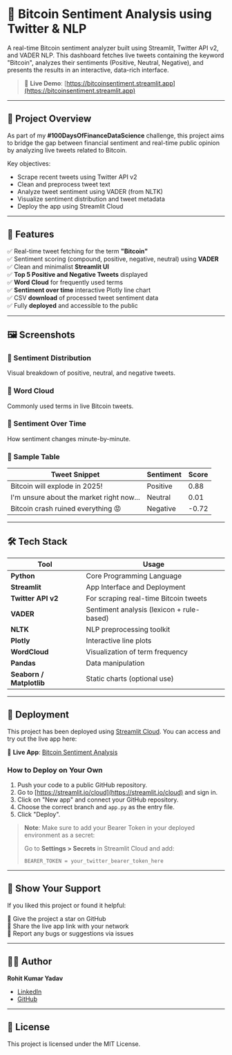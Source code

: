 # 🧠 Bitcoin Sentiment Analysis using Twitter & NLP

A real-time Bitcoin sentiment analyzer built using Streamlit, Twitter API v2, and VADER NLP. This dashboard fetches live tweets containing the keyword "Bitcoin", analyzes their sentiments (Positive, Neutral, Negative), and presents the results in an interactive, data-rich interface.

> 🔴 **Live Demo**: [https://bitcoinsentiment.streamlit.app](https://bitcoinsentiment.streamlit.app)

---

## 📌 Project Overview

As part of my **#100DaysOfFinanceDataScience** challenge, this project aims to bridge the gap between financial sentiment and real-time public opinion by analyzing live tweets related to Bitcoin.

Key objectives:
- Scrape recent tweets using Twitter API v2
- Clean and preprocess tweet text
- Analyze tweet sentiment using VADER (from NLTK)
- Visualize sentiment distribution and tweet metadata
- Deploy the app using Streamlit Cloud

---

## 🚀 Features

✅ Real-time tweet fetching for the term **"Bitcoin"**  
✅ Sentiment scoring (compound, positive, negative, neutral) using **VADER**  
✅ Clean and minimalist **Streamlit UI**  
✅ **Top 5 Positive and Negative Tweets** displayed  
✅ **Word Cloud** for frequently used terms  
✅ **Sentiment over time** interactive Plotly line chart  
✅ CSV **download** of processed tweet sentiment data  
✅ Fully **deployed** and accessible to the public

---

## 🖼️ Screenshots

### 🔹 Sentiment Distribution
Visual breakdown of positive, neutral, and negative tweets.

### 🔹 Word Cloud
Commonly used terms in live Bitcoin tweets.

### 🔹 Sentiment Over Time
How sentiment changes minute-by-minute.

### 🔹 Sample Table
| Tweet Snippet                                 | Sentiment | Score  |
|-----------------------------------------------|-----------|--------|
| Bitcoin will explode in 2025!                 | Positive  | 0.88   |
| I'm unsure about the market right now...      | Neutral   | 0.01   |
| Bitcoin crash ruined everything 😡            | Negative  | -0.72  |

---

## 🛠️ Tech Stack

| Tool          | Usage                                  |
|---------------|----------------------------------------|
| **Python**    | Core Programming Language              |
| **Streamlit** | App Interface and Deployment           |
| **Twitter API v2** | For scraping real-time Bitcoin tweets |
| **VADER**     | Sentiment analysis (lexicon + rule-based) |
| **NLTK**      | NLP preprocessing toolkit              |
| **Plotly**    | Interactive line plots                 |
| **WordCloud** | Visualization of term frequency        |
| **Pandas**    | Data manipulation                      |
| **Seaborn / Matplotlib** | Static charts (optional use)    |

---

## 🚀 Deployment

This project has been deployed using [Streamlit Cloud](https://streamlit.io/cloud). You can access and try out the live app here:

🔗 **Live App**: [Bitcoin Sentiment Analysis](https://bitcoinsentiment.streamlit.app/)

### How to Deploy on Your Own

1. Push your code to a public GitHub repository.
2. Go to [https://streamlit.io/cloud](https://streamlit.io/cloud) and sign in.
3. Click on "New app" and connect your GitHub repository.
4. Choose the correct branch and `app.py` as the entry file.
5. Click "Deploy".

> **Note**: Make sure to add your Bearer Token in your deployed environment as a secret:
>
> Go to **Settings > Secrets** in Streamlit Cloud and add:
> ```plaintext
> BEARER_TOKEN = your_twitter_bearer_token_here
> ```

---

## 🤝 Show Your Support

If you liked this project or found it helpful:

🌟 Give the project a star on GitHub  
📢 Share the live app link with your network  
🐛 Report any bugs or suggestions via issues

---

## 🧑‍💻 Author

**Rohit Kumar Yadav**

- [LinkedIn](https://www.linkedin.com/in/rohit-kumar-yadav-b97360194/)
- [GitHub](https://github.com/rohit2255)

---

## 📜 License

This project is licensed under the MIT License.

